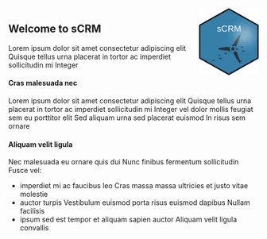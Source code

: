 <img src="hexSticker_scrm.png" width="120" alt = "sCRM logo" height="135" align = "right">

## Welcome to sCRM

Lorem ipsum dolor sit amet consectetur adipiscing elit Quisque tellus urna 
placerat in tortor ac imperdiet sollicitudin mi Integer 

#### Cras malesuada nec

Lorem ipsum dolor sit amet consectetur adipiscing elit Quisque tellus urna 
placerat in tortor ac imperdiet sollicitudin mi Integer vel dolor mollis feugiat 
sem eu porttitor elit Sed aliquam urna sed placerat euismod In risus sem ornare 

#### Aliquam velit ligula

Nec malesuada eu ornare quis dui Nunc finibus fermentum sollicitudin Fusce vel:

  - imperdiet mi ac faucibus leo Cras massa massa ultricies et justo vitae molestie 
  - auctor turpis Vestibulum euismod porta risus euismod dapibus Nullam facilisis 
  - ipsum sed est tempor et aliquam sapien auctor Aliquam velit ligula convallis

